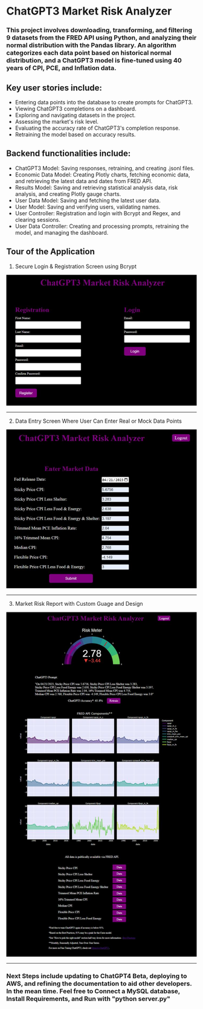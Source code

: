 # ChatGPT3 Market Risk Analyzer

### This project involves downloading, transforming, and filtering 9 datasets from the FRED API using Python, and analyzing their normal distribution with the Pandas library. An algorithm categorizes each data point based on historical normal distribution, and a ChatGPT3 model is fine-tuned using 40 years of CPI, PCE, and Inflation data.

## Key user stories include:
* Entering data points into the database to create prompts for ChatGPT3.
* Viewing ChatGPT3 completions on a dashboard.
* Exploring and navigating datasets in the project.
* Assessing the market's risk level.
* Evaluating the accuracy rate of ChatGPT3's completion response.
* Retraining the model based on accuracy results.

## Backend functionalities include:
* ChatGPT3 Model: Saving responses, retraining, and creating .jsonl files.
* Economic Data Model: Creating Plotly charts, fetching economic data, and retrieving the latest data and dates from FRED API.
* Results Model: Saving and retrieving statistical analysis data, risk analysis, and creating Plotly gauge charts.
* User Data Model: Saving and fetching the latest user data.
* User Model: Saving and verifying users, validating names.
* User Controller: Registration and login with Bcrypt and Regex, and clearing sessions.
* User Data Controller: Creating and processing prompts, retraining the model, and managing the dashboard.

## Tour of the Application 

1. Secure Login & Registration Screen using Bcrypt

![Login and Registration Screen](./LoginRegistration.jpg)

<hr>

2. Data Entry Screen Where User Can Enter Real or Mock Data Points

![Data Entry Screen](./DataEntryScreen.jpg)

<hr>

3. Market Risk Report with Custom Guage and Design

![Market Risk Report](./MarketRiskReport.jpg)

<hr>

### Next Steps include updating to ChatGPT4 Beta, deploying to AWS, and refining the documentation to aid other developers. In the mean time. Feel free to Connect a MySQL database, Install Requirements, and Run with "python server.py"
